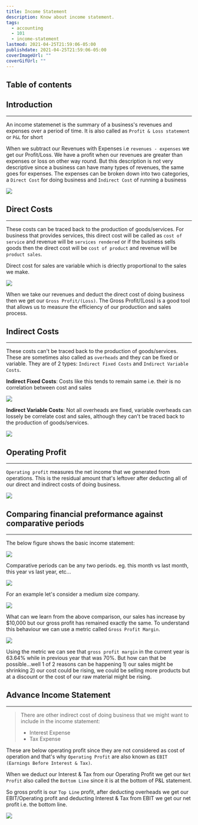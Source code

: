 ```yaml
---
title: Income Statement
description: Know about income statement.
tags:
  - accounting
  - 101
  - income-statement
lastmod: 2021-04-25T21:59:06-05:00
publishdate: 2021-04-25T21:59:06-05:00
coverImageUrl: ""
coverGifUrl: ""
---
```


## Table of contents

## Introduction

---

An income statemenet is the summary of a business's revenues and expenses over a period of time. It is also called as `Profit & Loss statement` or `P&L` for short

When we subtract our Revenues with Expenses i.e `revenues - expenses` we get our Profit/Loss. We have a profit when our revenues are greater than expenses or loss on other way round. But this description is not very descriptive since a business can have many types of revenues, the same goes for expenses. The expenses can be broken down into two categories, a `Direct Cost` for doing business and `Indirect Cost` of running a business

![](/contents/accounting/101/income-statement/income-statement-formula.png)

## Direct Costs

---

These costs can be traced back to the production of goods/services. For business that provides services, this direct cost will be called as `cost of service` and revenue will be `services rendered` or if the business sells goods then the direct cost will be `cost of product` and revenue will be `product sales`.

Direct cost for sales are variable which is driectly proportional to the sales we make.

![](/contents/accounting/101/income-statement/direct-costs.png)

When we take our revenues and deduct the direct cost of doing business then we get our `Gross Profit/(Loss)`. The Gross Profit/(Loss) is a good tool that allows us to measure the efficiency of our production and sales process.

## Indirect Costs

---

These costs can't be traced back to the production of goods/services. These are sometimes also called as `overheads` and they can be fixed or variable. They are of 2 types: `Indirect Fixed Costs` and `Indirect Variable Costs`.

**Indirect Fixed Costs**: Costs like this tends to remain same i.e. their is no correlation between cost and sales

![](/contents/accounting/101/income-statement/indirect-fixed-costs.png)

**Indirect Variable Costs**: Not all overheads are fixed, variable overheads can lossely be correlate cost and sales, although they can't be traced back to the production of goods/services.

![](/contents/accounting/101/income-statement/indirect-variable-costs.png)

## Operating Profit

---

`Operating profit` measures the net income that we generated from operations. This is the residual amount that's leftover after deducting all of our direct and indirect costs of doing business.

![](/income_statement/img5.png)

## Comparing financial preformance against comparative periods

---

The below figure shows the basic income statement:

![](/contents/accounting/101/income-statement/basic-income-statement.png)

Comparative periods can be any two periods. eg. this month vs last month, this year vs last year, etc...

![](/contents/accounting/101/income-statement/comparing-income-statements-of-different-periods.png)

For an example let's consider a medium size company.

![](/contents/accounting/101/income-statement/example-company-income-statement.png)

What can we learn from the above comparison, our sales has increase by $10,000 but our gross profit has remained exactly the same. To understand this behaviour we can use a metric called `Gross Profit Margin`.

![](/contents/accounting/101/income-statement/gorss-profit-margin-formula.png)

Using the metric we can see that `gross profit margin` in the current year is 63.64% while in previous year that was 70%. But how can that be possible...well 1 of 2 reasons can be happening 1) our sales might be shrinking 2) our cost could be rising, we could be selling more products but at a discount or the cost of our raw material might be rising.

## Advance Income Statement

---

> There are other indirect cost of doing business that we might want to include in the income statement:
>
> - Interest Expense
> - Tax Expense

These are below operating profit since they are not considered as cost of operation and that's why `Operating Profit` are also known as `EBIT (Earnings Before Interest & Tax)`.

When we deduct our Interest & Tax from our Operating Profit we get our `Net Profit` also called the `Bottom Line` since it is at the bottom of P&L statement.

So gross profit is our `Top Line` profit, after deducting overheads we get our EBIT/Operating profit and deducting Interest & Tax from EBIT we get our net profit i.e. the bottom line.

![](/contents/accounting/101/income-statement/income-statements-of-different-periods-with-all-metrics.png)
